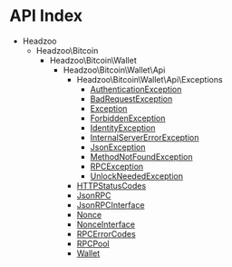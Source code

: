 API Index
=========

* Headzoo
    * Headzoo\Bitcoin
        * Headzoo\Bitcoin\Wallet
            * Headzoo\Bitcoin\Wallet\Api
                * Headzoo\Bitcoin\Wallet\Api\Exceptions
                    * [AuthenticationException](Headzoo-Bitcoin-Wallet-Api-Exceptions-AuthenticationException.md)
                    * [BadRequestException](Headzoo-Bitcoin-Wallet-Api-Exceptions-BadRequestException.md)
                    * [Exception](Headzoo-Bitcoin-Wallet-Api-Exceptions-Exception.md)
                    * [ForbiddenException](Headzoo-Bitcoin-Wallet-Api-Exceptions-ForbiddenException.md)
                    * [IdentityException](Headzoo-Bitcoin-Wallet-Api-Exceptions-IdentityException.md)
                    * [InternalServerErrorException](Headzoo-Bitcoin-Wallet-Api-Exceptions-InternalServerErrorException.md)
                    * [JsonException](Headzoo-Bitcoin-Wallet-Api-Exceptions-JsonException.md)
                    * [MethodNotFoundException](Headzoo-Bitcoin-Wallet-Api-Exceptions-MethodNotFoundException.md)
                    * [RPCException](Headzoo-Bitcoin-Wallet-Api-Exceptions-RPCException.md)
                    * [UnlockNeededException](Headzoo-Bitcoin-Wallet-Api-Exceptions-UnlockNeededException.md)
                * [HTTPStatusCodes](Headzoo-Bitcoin-Wallet-Api-HTTPStatusCodes.md)
                * [JsonRPC](Headzoo-Bitcoin-Wallet-Api-JsonRPC.md)
                * [JsonRPCInterface](Headzoo-Bitcoin-Wallet-Api-JsonRPCInterface.md)
                * [Nonce](Headzoo-Bitcoin-Wallet-Api-Nonce.md)
                * [NonceInterface](Headzoo-Bitcoin-Wallet-Api-NonceInterface.md)
                * [RPCErrorCodes](Headzoo-Bitcoin-Wallet-Api-RPCErrorCodes.md)
                * [RPCPool](Headzoo-Bitcoin-Wallet-Api-RPCPool.md)
                * [Wallet](Headzoo-Bitcoin-Wallet-Api-Wallet.md)

